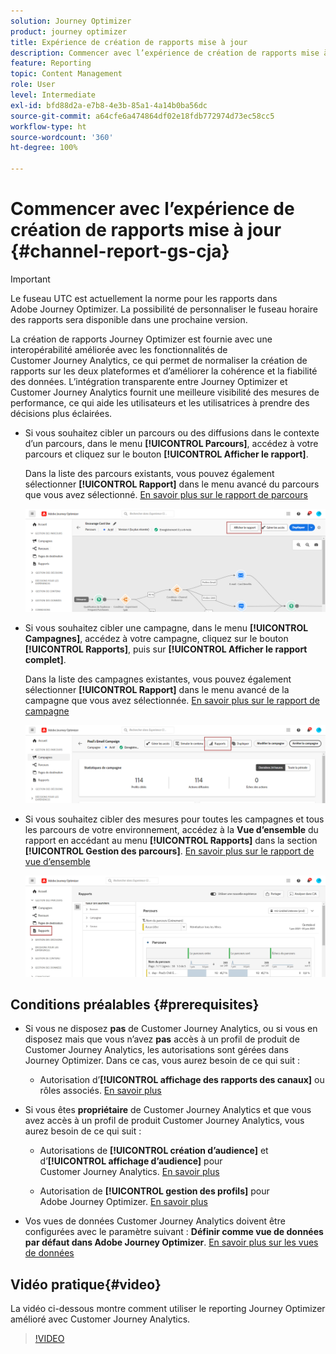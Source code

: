 ```yaml
---
solution: Journey Optimizer
product: journey optimizer
title: Expérience de création de rapports mise à jour
description: Commencer avec l’expérience de création de rapports mise à jour
feature: Reporting
topic: Content Management
role: User
level: Intermediate
exl-id: bfd88d2a-e7b8-4e3b-85a1-4a14b0ba56dc
source-git-commit: a64cfe6a474864df02e18fdb772974d73ec58cc5
workflow-type: ht
source-wordcount: '360'
ht-degree: 100%

---
```


# Commencer avec l’expérience de création de rapports mise à jour {#channel-report-gs-cja}

>[!IMPORTANT]
>
>Le fuseau UTC est actuellement la norme pour les rapports dans Adobe Journey Optimizer. La possibilité de personnaliser le fuseau horaire des rapports sera disponible dans une prochaine version.

La création de rapports Journey Optimizer est fournie avec une interopérabilité améliorée avec les fonctionnalités de Customer Journey Analytics, ce qui permet de normaliser la création de rapports sur les deux plateformes et d’améliorer la cohérence et la fiabilité des données. L’intégration transparente entre Journey Optimizer et Customer Journey Analytics fournit une meilleure visibilité des mesures de performance, ce qui aide les utilisateurs et les utilisatrices à prendre des décisions plus éclairées.

* Si vous souhaitez cibler un parcours ou des diffusions dans le contexte d’un parcours, dans le menu **[!UICONTROL Parcours]**, accédez à votre parcours et cliquez sur le bouton **[!UICONTROL Afficher le rapport]**.

  Dans la liste des parcours existants, vous pouvez également sélectionner **[!UICONTROL Rapport]** dans le menu avancé du parcours que vous avez sélectionné. [En savoir plus sur le rapport de parcours](journey-global-report-cja.md)

  ![](assets/gs-cja-report-3.png)

* Si vous souhaitez cibler une campagne, dans le menu **[!UICONTROL Campagnes]**, accédez à votre campagne, cliquez sur le bouton **[!UICONTROL Rapports]**, puis sur **[!UICONTROL Afficher le rapport complet]**.

  Dans la liste des campagnes existantes, vous pouvez également sélectionner **[!UICONTROL Rapport]** dans le menu avancé de la campagne que vous avez sélectionnée. [En savoir plus sur le rapport de campagne](campaign-global-report-cja.md)

  ![](assets/gs-cja-report-2.png)

* Si vous souhaitez cibler des mesures pour toutes les campagnes et tous les parcours de votre environnement, accédez à la **Vue d’ensemble** du rapport en accédant au menu **[!UICONTROL Rapports]** dans la section **[!UICONTROL Gestion des parcours]**. [En savoir plus sur le rapport de vue d’ensemble](channel-report-cja.md)

  ![](assets/gs-cja-report-1.png)

## Conditions préalables {#prerequisites}

* Si vous ne disposez **pas** de Customer Journey Analytics, ou si vous en disposez mais que vous n’avez **pas** accès à un profil de produit de Customer Journey Analytics, les autorisations sont gérées dans Journey Optimizer. Dans ce cas, vous aurez besoin de ce qui suit :

   * Autorisation d’**[!UICONTROL affichage des rapports des canaux]** ou rôles associés. [En savoir plus](../administration/permissions.md)

* Si vous êtes **propriétaire** de Customer Journey Analytics et que vous avez accès à un profil de produit Customer Journey Analytics, vous aurez besoin de ce qui suit :

   * Autorisations de **[!UICONTROL création d’audience]** et d’**[!UICONTROL affichage d’audience]** pour Customer Journey Analytics. [En savoir plus](https://experienceleague.adobe.com/fr/docs/analytics-platform/using/technotes/access-control)

   * Autorisation de **[!UICONTROL gestion des profils]** pour Adobe Journey Optimizer. [En savoir plus](../administration/permissions.md)

* Vos vues de données Customer Journey Analytics doivent être configurées avec le paramètre suivant : **Définir comme vue de données par défaut dans Adobe Journey Optimizer**. [En savoir plus sur les vues de données](https://experienceleague.adobe.com/fr/docs/analytics-platform/using/cja-dataviews/create-dataview)

## Vidéo pratique{#video}

La vidéo ci-dessous montre comment utiliser le reporting Journey Optimizer amélioré avec Customer Journey Analytics.

>[!VIDEO](https://video.tv.adobe.com/v/3430413)
